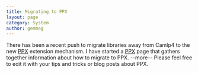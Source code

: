```yaml
---
title: Migrating to PPX
layout: page
category: System
author: gemmag
---
```


There has been a recent push to migrate libraries away from Camlp4 to
the new [PPX](/wiki/PPX "wikilink") extension mechanism. I have started a
[PPX](/wiki/PPX "wikilink") page that gathers together information about how
to migrate to PPX. --more-- Please feel free to edit it with your tips
and tricks or blog posts about PPX.
